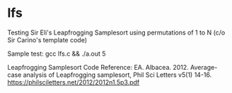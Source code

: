# lfs
Testing Sir Eli's Leapfrogging Samplesort using 
permutations of 1 to N (c/o Sir Carino's template code)

Sample test:
gcc lfs.c && ./a.out 5

Leapfrogging Samplesort Code Reference:
EA. Albacea. 2012. Average-case analysis of Leapfrogging samplesort, Phil Sci Letters v5(1) 14-16.
https://philsciletters.net/2012/2012n1.5p3.pdf

